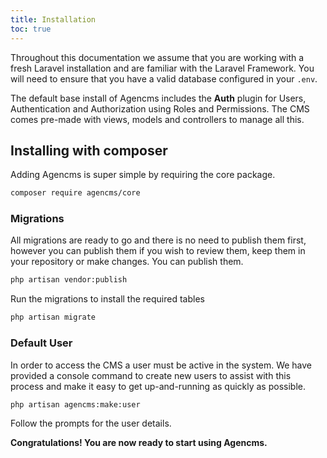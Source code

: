 ```yaml
---
title: Installation
toc: true
---
```

Throughout this documentation we assume that you are working with a fresh Laravel installation and are familiar with the Laravel Framework. You will need to ensure that you have a valid database configured in your `.env`.

The default base install of Agencms includes the **Auth** plugin for Users, Authentication and Authorization using Roles and Permissions. The CMS comes pre-made with views, models and controllers to manage all this.

## Installing with composer

Adding Agencms is super simple by requiring the core package.

```sh
composer require agencms/core
```

### Migrations

All migrations are ready to go and there is no need to publish them first, however you can publish them if you wish to review them, keep them in your repository or make changes. You can publish them.

```sh
php artisan vendor:publish
```

Run the migrations to install the required tables

```sh
php artisan migrate
```

### Default User

In order to access the CMS a user must be active in the system. We have provided a console command to create new users to assist with this process and make it easy to get up-and-running as quickly as possible.

```sh
php artisan agencms:make:user
```

Follow the prompts for the user details.

**Congratulations! You are now ready to start using Agencms.**